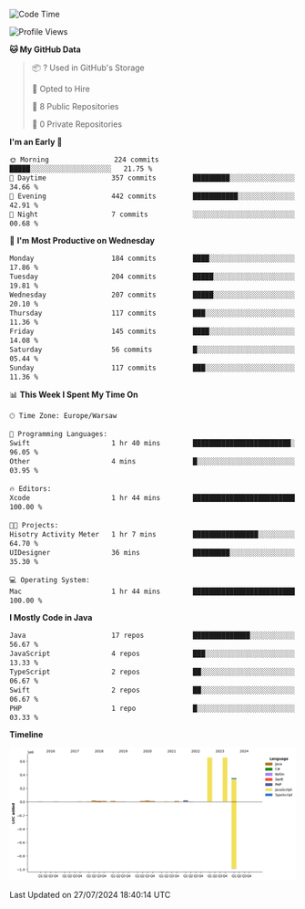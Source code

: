 <!--START_SECTION:waka-->
![Code Time](http://img.shields.io/badge/Code%20Time-230%20hrs%2036%20mins-blue)

![Profile Views](http://img.shields.io/badge/Profile%20Views-1-blue)

**🐱 My GitHub Data** 

> 📦 ? Used in GitHub's Storage 
 > 
> 💼 Opted to Hire
 > 
> 📜 8 Public Repositories 
 > 
> 🔑 0 Private Repositories 
 > 
**I'm an Early 🐤** 

```text
🌞 Morning                224 commits         █████░░░░░░░░░░░░░░░░░░░░   21.75 % 
🌆 Daytime                357 commits         █████████░░░░░░░░░░░░░░░░   34.66 % 
🌃 Evening                442 commits         ███████████░░░░░░░░░░░░░░   42.91 % 
🌙 Night                  7 commits           ░░░░░░░░░░░░░░░░░░░░░░░░░   00.68 % 
```
📅 **I'm Most Productive on Wednesday** 

```text
Monday                   184 commits         ████░░░░░░░░░░░░░░░░░░░░░   17.86 % 
Tuesday                  204 commits         █████░░░░░░░░░░░░░░░░░░░░   19.81 % 
Wednesday                207 commits         █████░░░░░░░░░░░░░░░░░░░░   20.10 % 
Thursday                 117 commits         ███░░░░░░░░░░░░░░░░░░░░░░   11.36 % 
Friday                   145 commits         ████░░░░░░░░░░░░░░░░░░░░░   14.08 % 
Saturday                 56 commits          █░░░░░░░░░░░░░░░░░░░░░░░░   05.44 % 
Sunday                   117 commits         ███░░░░░░░░░░░░░░░░░░░░░░   11.36 % 
```


📊 **This Week I Spent My Time On** 

```text
🕑︎ Time Zone: Europe/Warsaw

💬 Programming Languages: 
Swift                    1 hr 40 mins        ████████████████████████░   96.05 % 
Other                    4 mins              █░░░░░░░░░░░░░░░░░░░░░░░░   03.95 % 

🔥 Editors: 
Xcode                    1 hr 44 mins        █████████████████████████   100.00 % 

🐱‍💻 Projects: 
Hisotry Activity Meter   1 hr 7 mins         ████████████████░░░░░░░░░   64.70 % 
UIDesigner               36 mins             █████████░░░░░░░░░░░░░░░░   35.30 % 

💻 Operating System: 
Mac                      1 hr 44 mins        █████████████████████████   100.00 % 
```

**I Mostly Code in Java** 

```text
Java                     17 repos            ██████████████░░░░░░░░░░░   56.67 % 
JavaScript               4 repos             ███░░░░░░░░░░░░░░░░░░░░░░   13.33 % 
TypeScript               2 repos             ██░░░░░░░░░░░░░░░░░░░░░░░   06.67 % 
Swift                    2 repos             ██░░░░░░░░░░░░░░░░░░░░░░░   06.67 % 
PHP                      1 repo              █░░░░░░░░░░░░░░░░░░░░░░░░   03.33 % 
```



**Timeline**

![Lines of Code chart](https://raw.githubusercontent.com/KuaQ/KuaQ/main/assets/bar_graph.png)


 Last Updated on 27/07/2024 18:40:14 UTC
<!--END_SECTION:waka-->
